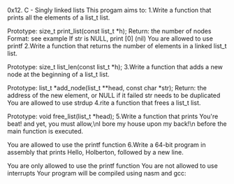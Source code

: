 0x12. C - Singly linked lists
This progam aims to:
1.Write a function that prints all the elements of a list_t list.

Prototype: size_t print_list(const list_t *h);
Return: the number of nodes
Format: see example
If str is NULL, print [0] (nil)
You are allowed to use printf
2.Write a function that returns the number of elements in a linked list_t list.

Prototype: size_t list_len(const list_t *h);
3.Write a function that adds a new node at the beginning of a list_t list.

Prototype: list_t *add_node(list_t **head, const char *str);
Return: the address of the new element, or NULL if it failed
str needs to be duplicated
You are allowed to use strdup
4.rite a function that frees a list_t list.

Prototype: void free_list(list_t *head);
5.Write a function that prints You're beat! and yet, you must allow,\nI bore my house upon my back!\n before the main function is executed.

You are allowed to use the printf function
6.Write a 64-bit program in assembly that prints Hello, Holberton, followed by a new line.

You are only allowed to use the printf function
You are not allowed to use interrupts
Your program will be compiled using nasm and gcc:

